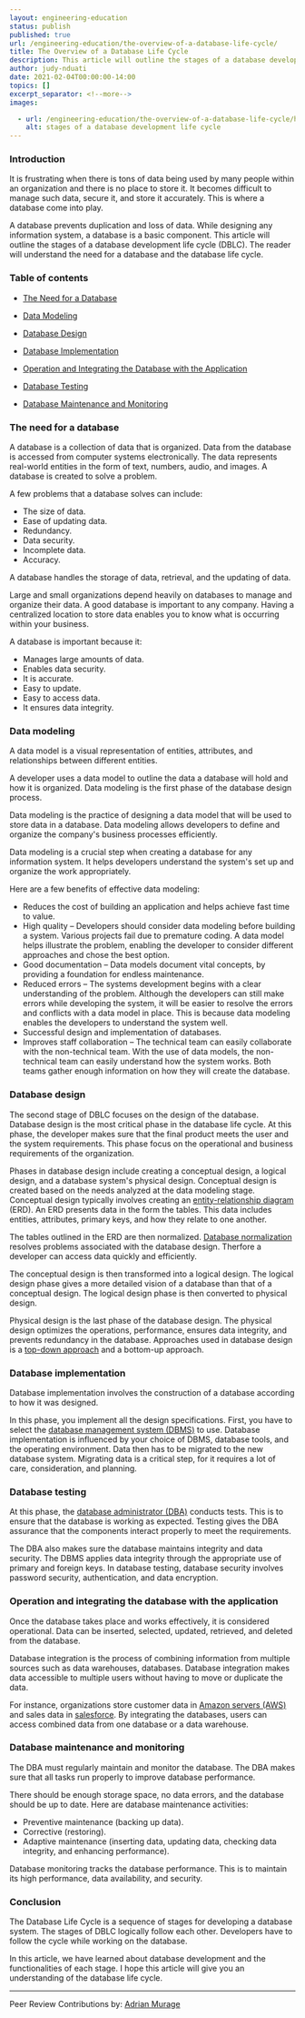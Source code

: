 ```yaml
---
layout: engineering-education
status: publish
published: true
url: /engineering-education/the-overview-of-a-database-life-cycle/
title: The Overview of a Database Life Cycle
description: This article will outline the stages of a database development life cycle. The reader will understand the need for a database and the database life cycle.
author: judy-nduati
date: 2021-02-04T00:00:00-14:00
topics: []
excerpt_separator: <!--more-->
images:

  - url: /engineering-education/the-overview-of-a-database-life-cycle/hero.jpg
    alt: stages of a database development life cycle
---
```

### Introduction
It is frustrating when there is tons of data being used by many people within an organization and there is no place to store it. It becomes difficult to manage such data, secure it, and store it accurately. This is where a database come into play.
<!--more-->
A database prevents duplication and loss of data. While designing any information system, a database is a basic component. This article will outline the stages of a database development life cycle (DBLC). The reader will understand the need for a database and the database life cycle.

### Table of contents
- [The Need for a Database](#the-need-for-a-database)

- [Data Modeling](#data-modeling)

- [Database Design](#database-design)

- [Database Implementation](#database-implementation)

- [Operation and Integrating the Database with the Application](#operation-and-integration-the-database-with-the-application)

- [Database Testing](#database-testing)

- [Database Maintenance and Monitoring](#database-maintenance-and-monitoring)

### The need for a database
A database is a collection of data that is organized. Data from the database is accessed from computer systems electronically. The data represents real-world entities in the form of text, numbers, audio, and images. A database is created to solve a problem. 

A few problems that a database solves can include:
- The size of data.
- Ease of updating data.
- Redundancy.
- Data security.
- Incomplete data.
- Accuracy.

A database handles the storage of data, retrieval, and the updating of data.

Large and small organizations depend heavily on databases to manage and organize their data. A good database is important to any company. Having a centralized location to store data enables you to know what is occurring within your business.

A database is important because it:
- Manages large amounts of data.
- Enables data security.
- It is accurate.
- Easy to update.
- Easy to access data.
- It ensures data integrity.

### Data modeling
A data model is a visual representation of entities, attributes, and relationships between different entities.

A developer uses a data model to outline the data a database will hold and how it is organized. Data modeling is the first phase of the database design process.

Data modeling is the practice of designing a data model that will be used to store data in a database. Data modeling allows developers to define and organize the company's business processes efficiently.

Data modeling is a crucial step when creating a database for any information system. It helps developers understand the system's set up and organize the work appropriately. 

Here are a few benefits of effective data modeling:
- Reduces the cost of building an application and helps achieve fast time to value.
- High quality – Developers should consider data modeling before building a system. Various projects fail due to premature coding. A data model helps illustrate the problem, enabling the developer to consider different approaches and chose the best option.
- Good documentation – Data models document vital concepts, by providing a foundation for endless maintenance.
- Reduced errors – The systems development begins with a clear understanding of the problem. Although the developers can still make errors while developing the system, it will be easier to resolve the errors and conflicts with a data model in place. This is because data modeling enables the developers to understand the system well.
- Successful design and implementation of databases.
- Improves staff collaboration – The technical team can easily collaborate with the non-technical team. With the use of data models, the non-technical team can easily understand how the system works. Both teams gather enough information on how they will create the database.

### Database design
The second stage of DBLC focuses on the design of the database. Database design is the most critical phase in the database life cycle. At this phase, the developer makes sure that the final product meets the user and the system requirements. This phase focus on the operational and business requirements of the organization.

Phases in database design include creating a conceptual design, a logical design, and a database system's physical design. Conceptual design is created based on the needs analyzed at the data modeling stage. Conceptual design typically involves creating an [entity-relationship diagram](https://www.smartdraw.com/entity-relationship-diagram/) (ERD). An ERD presents data in the form the tables. This data includes entities, attributes, primary keys, and how they relate to one another.

The tables outlined in the ERD are then normalized. [Database normalization](https://en.wikipedia.org/wiki/Database_normalization) resolves problems associated with the database design. Therfore a developer can access data quickly and efficiently. 

The conceptual design is then transformed into a logical design. The logical design phase gives a more detailed vision of a database than that of a conceptual design. The logical design phase is then converted to physical design. 

Physical design is the last phase of the database design. The physical design optimizes the operations, performance, ensures data integrity, and prevents redundancy in the database. Approaches used in database design is a [top-down approach](https://databasemanagement.fandom.com/wiki/Database_Design_Strategies) and a bottom-up approach.

### Database implementation
Database implementation involves the construction of a database according to how it was designed.

In this phase, you implement all the design specifications. First, you have to select the [database management system (DBMS)](https://www.tutorialspoint.com/dbms/index.htm) to use. Database implementation is influenced by your choice of DBMS, database tools, and the operating environment. Data then has to be migrated to the new database system. Migrating data is a critical step, for it requires a lot of care, consideration, and planning.

### Database testing
At this phase, the [database administrator (DBA)](https://www.careerexplorer.com/careers/database-administrator/) conducts tests. This is to ensure that the database is working as expected. Testing gives the DBA assurance that the components interact properly to meet the requirements. 

The DBA also makes sure the database maintains integrity and data security. The DBMS applies data integrity through the appropriate use of primary and foreign keys. In database testing, database security involves password security, authentication, and data encryption.

### Operation and integrating the database with the application
Once the database takes place and works effectively, it is considered operational. Data can be inserted, selected, updated, retrieved, and deleted from the database.

Database integration is the process of combining information from multiple sources such as data warehouses, databases. Database integration makes data accessible to multiple users without having to move or duplicate the data. 

For instance, organizations store customer data in [Amazon servers (AWS)](https://aws.amazon.com/) and sales data in [salesforce](https://www.salesforce.com/). By integrating the databases, users can access combined data from one database or a data warehouse.

### Database maintenance and monitoring
The DBA must regularly maintain and monitor the database. The DBA makes sure that all tasks run properly to improve database performance. 

There should be enough storage space, no data errors, and the database should be up to date. Here are database maintenance activities:
- Preventive maintenance (backing up data).
- Corrective (restoring).
- Adaptive maintenance (inserting data, updating data, checking data integrity, and enhancing performance).

Database monitoring tracks the database performance. This is to maintain its high performance, data availability, and security.

### Conclusion
The Database Life Cycle is a sequence of stages for developing a database system. The stages of DBLC logically follow each other. Developers have to follow the cycle while working on the database. 

In this article, we have learned about database development and the functionalities of each stage. I hope this article will give you an understanding of the database life cycle.

---
Peer Review Contributions by: [Adrian Murage](/engineering-education/authors/adrian-murage/)
